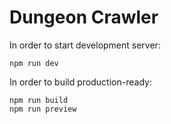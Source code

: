 # Dungeon Crawler

In order to start development server:
```
npm run dev
```

In order to build production-ready:
```
npm run build
npm run preview
```
